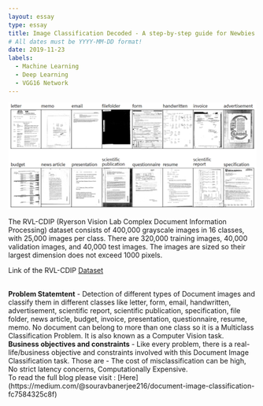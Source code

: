 ```yaml
---
layout: essay
type: essay
title: Image Classification Decoded - A step-by-step guide for Newbies
# All dates must be YYYY-MM-DD format!
date: 2019-11-23
labels:
  - Machine Learning
  - Deep Learning
  - VGG16 Network
---
```


<img class="ui middle image" src="../images/Image_Classification_Decoded_A_step_by_step_guide_for_Newbies.png">


The RVL-CDIP (Ryerson Vision Lab Complex Document Information Processing) dataset consists of 400,000 grayscale images in 16 classes, with 25,000 images per class. There are 320,000 training images, 40,000 validation images, and 40,000 test images. The images are sized so their largest dimension does not exceed 1000 pixels.

Link of the RVL-CDIP [Dataset](http://www.cs.cmu.edu/~aharley/rvl-cdip/)

<br>
<b>Problem Statemtent</b> - Detection of different types of Document images and classify them in different classes like letter, form, email, handwritten, advertisement, scientific report, scientific publication, specification, file folder, news article, budget, invoice, presentation, questionnaire, resume, memo. No document can belong to more than one class so it is a Multiclass Classification Problem. It is also known as a Computer Vision task.

<br>
<b>Business objectives and constraints</b> - Like every problem, there is a real-life/business objective and constraints involved with this Document Image Classification task. Those are - The cost of misclassification can be high, No strict latency concerns, Computationally Expensive.

<br>
To read the full blog please visit : [Here](https://medium.com/@souravbanerjee216/document-image-classification-fc7584325c8f)
